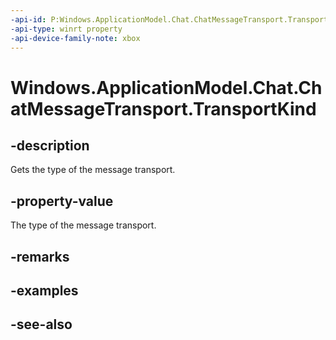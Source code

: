 ```yaml
---
-api-id: P:Windows.ApplicationModel.Chat.ChatMessageTransport.TransportKind
-api-type: winrt property
-api-device-family-note: xbox
---
```


<!-- Property syntax
public Windows.ApplicationModel.Chat.ChatMessageTransportKind TransportKind { get; }
-->

# Windows.ApplicationModel.Chat.ChatMessageTransport.TransportKind

## -description
Gets the type of the message transport.

## -property-value
The type of the message transport.

## -remarks

## -examples

## -see-also
